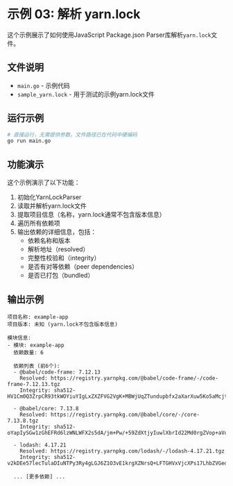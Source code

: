 # 示例 03: 解析 yarn.lock

这个示例展示了如何使用JavaScript Package.json Parser库解析`yarn.lock`文件。

## 文件说明

- `main.go` - 示例代码
- `sample_yarn.lock` - 用于测试的示例yarn.lock文件

## 运行示例

```bash
# 直接运行，无需提供参数，文件路径已在代码中硬编码
go run main.go
```

## 功能演示

这个示例演示了以下功能：

1. 初始化YarnLockParser
2. 读取并解析yarn.lock文件
3. 提取项目信息（名称，yarn.lock通常不包含版本信息）
4. 遍历所有依赖项
5. 输出依赖的详细信息，包括：
   - 依赖名称和版本
   - 解析地址（resolved）
   - 完整性校验和（integrity）
   - 是否有对等依赖（peer dependencies）
   - 是否已打包（bundled）

## 输出示例

```
项目名称: example-app
项目版本: 未知 (yarn.lock不包含版本信息)

模块信息:
- 模块: example-app
  依赖数量: 6

  依赖列表 (前6个):
  - @babel/code-frame: 7.12.13
    Resolved: https://registry.yarnpkg.com/@babel/code-frame/-/code-frame-7.12.13.tgz
    Integrity: sha512-HV1Cm0Q3ZrpCR93tkWOYiuYIgLxZXZFVG2VgK+MBWjUqZTundupbfx2aXarXuw5Ko5aMcjtJgbSs4vUGBS5v6g==

  - @babel/core: 7.13.8
    Resolved: https://registry.yarnpkg.com/@babel/core/-/core-7.13.8.tgz
    Integrity: sha512-oYapIySGw1zGhEFRd6lzWNLWFX2s5dA/jm+Pw/+59ZdXtjyIuwlXbrId22Md0rgZVop+aVoqow2riXhBLNyuQQ==

  - lodash: 4.17.21
    Resolved: https://registry.yarnpkg.com/lodash/-/lodash-4.17.21.tgz
    Integrity: sha512-v2kDEe57lecTulaDIuNTPy3Ry4gLGJ6Z1O3vE1krgXZNrsQ+LFTGHVxVjcXPs17LhbZVGedAJv8XZ1tvj5FvSg==

  ... [更多依赖] ... 